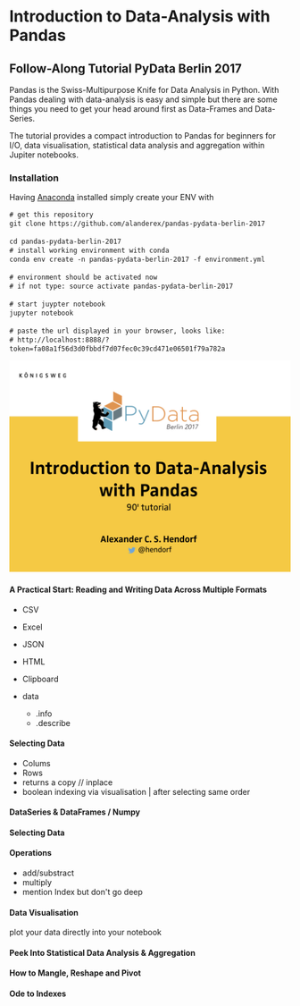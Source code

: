 # Introduction to Data-Analysis with Pandas

## Follow-Along Tutorial PyData Berlin 2017

Pandas is the Swiss-Multipurpose Knife for Data Analysis in Python. With Pandas dealing with data-analysis is easy and simple but there are some things you need to get your head around first as Data-Frames and Data-Series. 

The tutorial provides a compact introduction to Pandas for beginners for I/O, data visualisation, statistical data analysis and aggregation within Jupiter notebooks.

### Installation

Having [Anaconda](https://www.continuum.io/downloads) installed simply create your ENV with 

```
# get this repository
git clone https://github.com/alanderex/pandas-pydata-berlin-2017

cd pandas-pydata-berlin-2017
# install working environment with conda
conda env create -n pandas-pydata-berlin-2017 -f environment.yml

# environment should be activated now
# if not type: source activate pandas-pydata-berlin-2017

# start juypter notebook
jupyter notebook

# paste the url displayed in your browser, looks like:
# http://localhost:8888/?token=fa08a1f56d3d0fbbdf7d07fec0c39cd471e06501f79a782a
``` 

![alt tag](pic/front.jpeg)

#### A Practical Start: Reading and Writing Data Across Multiple Formats 

* CSV
* Excel
* JSON
* HTML
* Clipboard
 
* data
    * .info
    * .describe

#### Selecting Data

* Colums
* Rows
* returns a copy // inplace
* boolean indexing via visualisation | after selecting same order

#### DataSeries & DataFrames / Numpy

#### Selecting Data

#### Operations
    
 * add/substract
 * multiply
 * mention Index but don't go deep

#### Data Visualisation
plot your data directly into your notebook

#### Peek Into Statistical Data Analysis & Aggregation

#### How to Mangle, Reshape and Pivot

#### Ode to Indexes

